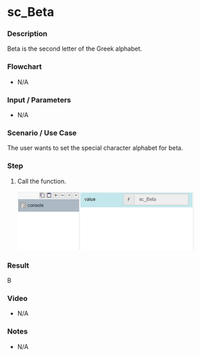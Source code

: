 ﻿# sc_Beta

### Description

Beta is the second letter of the Greek alphabet.

### Flowchart

- N/A 

### Input / Parameters

- N/A

### Scenario / Use Case

The user wants to set the special character alphabet for beta.

### Step

1. Call the function.
    
    ![](../../../../document/function/SpecialCharacter/sc_Beta/sc_Beta-step-1.png?raw=true)
 
### Result

 B
 
### Video

- N/A

<!--[![Video](http://i.imgur.com/Ot5DWAW.png)](https://youtu.be/StTqXEQ2l-Y?t=35s)-->

### Notes

- N/A